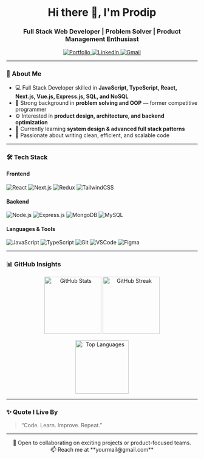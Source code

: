 <h1 align="center">Hi there 👋, I'm Prodip</h1>
<h3 align="center">Full Stack Web Developer | Problem Solver | Product Management Enthusiast</h3>

<p align="center">
  <a href="https://prodip-sarker.netlify.app" target="_blank">
    <img src="https://img.shields.io/badge/Portfolio-000000?style=for-the-badge&logo=About.me&logoColor=white" alt="Portfolio" />
  </a>
  <a href="https://linkedin.com/in/itsprodip" target="_blank">
    <img src="https://img.shields.io/badge/LinkedIn-0A66C2?style=for-the-badge&logo=linkedin&logoColor=white" alt="LinkedIn" />
  </a>
  <a href="mailto:prodipsarker953@gmail.com">
    <img src="https://img.shields.io/badge/Gmail-D14836?style=for-the-badge&logo=gmail&logoColor=white" alt="Gmail" />
  </a>
</p>

---

### 🧠 About Me  
- 💻 Full Stack Developer skilled in **JavaScript, TypeScript, React, Next.js, Vue.js, Express.js, SQL, and NoSQL**  
- 🧩 Strong background in **problem solving and OOP** — former competitive programmer  
- ⚙️ Interested in **product design, architecture, and backend optimization**  
- 🌱 Currently learning **system design & advanced full stack patterns**  
- 🚀 Passionate about writing clean, efficient, and scalable code  

---

### 🛠️ Tech Stack  

#### Frontend  
![React](https://img.shields.io/badge/React-61DAFB?style=for-the-badge&logo=react&logoColor=black)
![Next.js](https://img.shields.io/badge/Next.js-000000?style=for-the-badge&logo=nextdotjs&logoColor=white)
![Redux](https://img.shields.io/badge/Redux-764ABC?style=for-the-badge&logo=redux&logoColor=white)
![TailwindCSS](https://img.shields.io/badge/TailwindCSS-38B2AC?style=for-the-badge&logo=tailwindcss&logoColor=white)

#### Backend  
![Node.js](https://img.shields.io/badge/Node.js-43853D?style=for-the-badge&logo=node.js&logoColor=white)
![Express.js](https://img.shields.io/badge/Express.js-000000?style=for-the-badge&logo=express&logoColor=white)
![MongoDB](https://img.shields.io/badge/MongoDB-4EA94B?style=for-the-badge&logo=mongodb&logoColor=white)
![MySQL](https://img.shields.io/badge/MySQL-00758F?style=for-the-badge&logo=mysql&logoColor=white)

#### Languages & Tools  
![JavaScript](https://img.shields.io/badge/JavaScript-F7DF1E?style=for-the-badge&logo=javascript&logoColor=black)
![TypeScript](https://img.shields.io/badge/TypeScript-007ACC?style=for-the-badge&logo=typescript&logoColor=white)
![Git](https://img.shields.io/badge/Git-F05032?style=for-the-badge&logo=git&logoColor=white)
![VSCode](https://img.shields.io/badge/VS%20Code-0078D7?style=for-the-badge&logo=visualstudiocode&logoColor=white)
![Figma](https://img.shields.io/badge/Figma-F24E1E?style=for-the-badge&logo=figma&logoColor=white)

---

### 📊 GitHub Insights  

<p align="center">
  <img src="https://github-readme-stats.vercel.app/api?username=itsprodip&show_icons=true&theme=react&hide_border=true&include_all_commits=true" height="150" alt="GitHub Stats" />
  <img src="https://github-readme-streak-stats.herokuapp.com/?user=itsprodip&theme=react&hide_border=true" height="150" alt="GitHub Streak" />
</p>

<p align="center">
  <img src="https://github-readme-stats.vercel.app/api/top-langs/?username=itsprodip&layout=compact&theme=react&hide_border=true" height="140" alt="Top Languages" />
</p>

---

### ✨ Quote I Live By  
> “Code. Learn. Improve. Repeat.”

---

<p align="center">  
  💼 Open to collaborating on exciting projects or product-focused teams.  
  <br/>
  📫 Reach me at **yourmail@gmail.com**  
</p>
